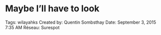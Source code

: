 # Maybe I’ll have to look

Tags: wilayahks
Created by: Quentin Sombsthay
Date: September 3, 2015 7:35 AM
Réseau: Surespot